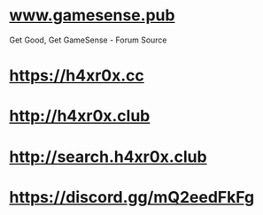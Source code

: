 # www.gamesense.pub
Get Good, Get GameSense - Forum Source
# https://h4xr0x.cc
# http://h4xr0x.club
# http://search.h4xr0x.club
# https://discord.gg/mQ2eedFkFg
